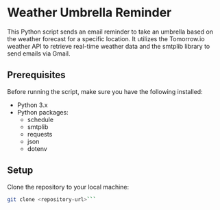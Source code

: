 # Weather Umbrella Reminder

This Python script sends an email reminder to take an umbrella based on the weather forecast for a specific location. It utilizes the Tomorrow.io weather API to retrieve real-time weather data and the smtplib library to send emails via Gmail.

## Prerequisites

Before running the script, make sure you have the following installed:

- Python 3.x
- Python packages:
  - schedule
  - smtplib
  - requests
  - json
  - dotenv

## Setup

Clone the repository to your local machine:
   ```bash
   git clone <repository-url>```


